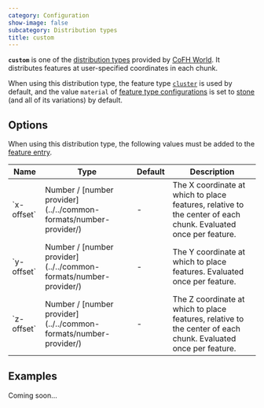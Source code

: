 ```yaml
---
category: Configuration
show-image: false
subcategory: Distribution types
title: custom
---
```


**`custom`** is one of the [distribution types](../) provided by [CoFH
World](../../../). It distributes features at user-specified coordinates in each
chunk.

When using this distribution type, the feature type
[`cluster`](../../feature-types/cluster/) is used by default, and the value
`material` of [feature type
configurations](../../feature-format/#feature-type-configuration) is set to
[stone](https://minecraft.gamepedia.com/Stone) (and all of its variations) by
default.


Options
-------

When using this distribution type, the following values must be added to the
[feature entry](../../feature-format/#features).

<div class="uk-overflow-container">
    <table class="uk-table uk-table-striped uk-text-small">
        <thead>
            <tr>
                <th>Name</th>
                <th>Type</th>
                <th>Default</th>
                <th>Description</th>
            </tr>
        </thead>
        <tbody>
            <tr>
                <td markdown="span">`x-offset`</td>
                <td markdown="span">
                    Number / [number provider](../../common-formats/number-provider/)
                </td>
                <td markdown="span">-</td>
                <td markdown="span">
                    The X coordinate at which to place features, relative to the
                    center of each chunk. Evaluated once per feature.
                </td>
            </tr>
            <tr>
                <td markdown="span">`y-offset`</td>
                <td markdown="span">
                    Number / [number provider](../../common-formats/number-provider/)
                </td>
                <td markdown="span">-</td>
                <td markdown="span">
                    The Y coordinate at which to place features. Evaluated once
                    per feature.
                </td>
            </tr>
            <tr>
                <td markdown="span">`z-offset`</td>
                <td markdown="span">
                    Number / [number provider](../../common-formats/number-provider/)
                </td>
                <td markdown="span">-</td>
                <td markdown="span">
                    The Z coordinate at which to place features, relative to the
                    center of each chunk. Evaluated once per feature.
                </td>
            </tr>
        </tbody>
    </table>
</div>


Examples
--------

Coming soon...

